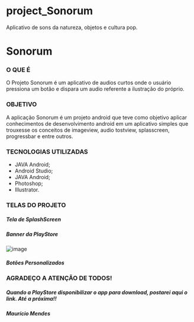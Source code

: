 # project_Sonorum
Aplicativo de sons da natureza, objetos e cultura pop.

<h1>Sonorum</h1>

<h3>O QUE É</h3>

O Projeto Sonorum é um aplicativo de audios curtos onde o usuário pressiona um botão e dispara um audio referente a ilustração do próprio. 

<h3>OBJETIVO</h3>

A aplicação Sonorum é um projeto android que teve como objetivo aplicar conhecimentos de desenvolvimento android em um aplicativo simples que trouxesse os conceitos de imageview, audio tostview, splasscreen, progressbar e entre outros. 


<h3>TECNOLOGIAS UTILIZADAS</h3>

<ul>
  <li>JAVA Android;</li>
  <li>Android Studio;</li>
  <li>JAVA Android;</li>
  <li>Photoshop;</li>
  <li>Illustrator.</li>
  
</ul>

<h3>TELAS DO PROJETO</h3>

<h5>Tela de SplashScreen</h5>

<h5>Banner da PlayStore</h5>

![image](https://user-images.githubusercontent.com/30990442/124629033-68667c00-de57-11eb-9612-f74551dc38e8.png)

<h5>Botões Personalizados</h5>



<h3>AGRADEÇO A ATENÇÃO DE TODOS!</h3>
<h5><i>Quando a PlayStore disponibilizar o app para download, postarei aqui o link. Até a próxima!!</i><h5>

<h5><i>Maurício Mendes</i><h5>



